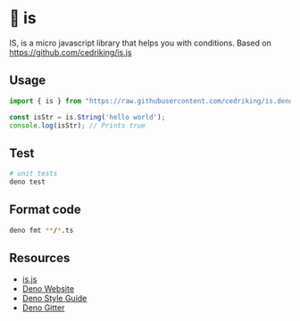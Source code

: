 # 🦕 is

IS, is a micro javascript library that helps you with conditions.
Based on https://github.com/cedriking/is.js

## Usage

```typescript
import { is } from "https://raw.githubusercontent.com/cedriking/is.deno/{VERSION}/mod.ts";

const isStr = is.String('hello world');
console.log(isStr); // Prints true
```

## Test

```bash
# unit tests
deno test
```

## Format code

```bash
deno fmt **/*.ts
```

## Resources

- [is.js](https://github.com/cedriking/is.js)
- [Deno Website](https://deno.land)
- [Deno Style Guide](https://deno.land/std/style_guide.md)
- [Deno Gitter](https://gitter.im/denolife/Lobby)